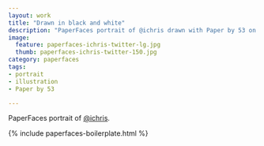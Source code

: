 ```yaml
---
layout: work
title: "Drawn in black and white"
description: "PaperFaces portrait of @ichris drawn with Paper by 53 on an iPad."
image: 
  feature: paperfaces-ichris-twitter-lg.jpg
  thumb: paperfaces-ichris-twitter-150.jpg
category: paperfaces
tags: 
- portrait
- illustration
- Paper by 53

---
```


PaperFaces portrait of [@ichris](http://twitter.com/ichris).

{% include paperfaces-boilerplate.html %}
